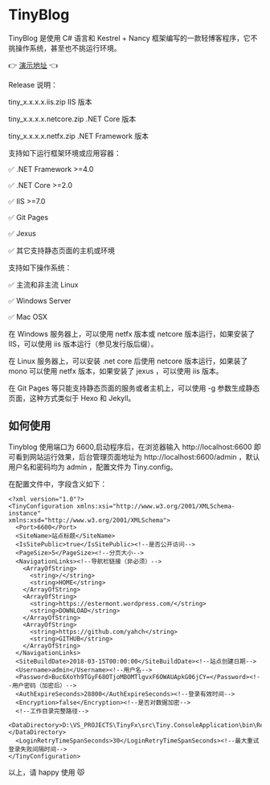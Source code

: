 # TinyBlog

TinyBlog 是使用 C# 语言和 Kestrel + Nancy 框架编写的一款轻博客程序，它不挑操作系统，甚至也不挑运行环境。

👉 [演示地址](http://euch.gotoip1.com/) 👈

Release 说明：

tiny_x.x.x.x.iis.zip IIS 版本

tiny_x.x.x.x.netcore.zip  .NET Core 版本

tiny_x.x.x.x.netfx.zip  .NET Framework 版本

支持如下运行框架环境或应用容器：

✅ .NET Framework >=4.0

✅ .NET Core >=2.0

✅ IIS >=7.0

✅ Git Pages

✅ Jexus

✅ 其它支持静态页面的主机或环境


支持如下操作系统：

✅ 主流和非主流 Linux

✅ Windows Server

✅ Mac OSX

在 Windows 服务器上，可以使用 netfx 版本或 netcore 版本运行，如果安装了 IIS，可以使用 iis 版本运行（参见发行版后缀）。

在 Linux 服务器上，可以安装 .net core 后使用 netcore 版本运行，如果装了 mono 可以使用 netfx 版本，如果安装了 jexus ，可以使用 iis 版本。

在 Git Pages 等只能支持静态页面的服务或者主机上，可以使用 -g 参数生成静态页面，这种方式类似于 Hexo 和 Jekyll。

## 如何使用

Tinyblog 使用端口为 6600,启动程序后，在浏览器输入 http://localhost:6600 即可看到网站运行效果，后台管理页面地址为 http://localhost:6600/admin ，默认用户名和密码均为 admin ，配置文件为 Tiny.config。

在配置文件中，字段含义如下：

```
<?xml version="1.0"?>
<TinyConfiguration xmlns:xsi="http://www.w3.org/2001/XMLSchema-instance" 
xmlns:xsd="http://www.w3.org/2001/XMLSchema">
  <Port>6600</Port>
  <SiteName>站点标题</SiteName>
  <IsSitePublic>true</IsSitePublic><!--是否公开访问-->
  <PageSize>5</PageSize><!--分页大小-->
  <NavigationLinks><!--导航栏链接（非必须）-->
    <ArrayOfString>
      <string>/</string>
      <string>HOME</string>
    </ArrayOfString>
    <ArrayOfString>
      <string>https://estermont.wordpress.com/</string>
      <string>DOWNLOAD</string>
    </ArrayOfString>
    <ArrayOfString>
      <string>https://github.com/yahch</string>
      <string>GITHUB</string>
    </ArrayOfString>
  </NavigationLinks>
  <SiteBuildDate>2018-03-15T00:00:00</SiteBuildDate><!--站点创建日期-->
  <Username>admin</Username><!--用户名-->
  <Password>Buc6XoYh9TGyF68OTjoMBOMTlgvxF6OWAUApkG06jCY=</Password><!--用户密码（加密后）-->
  <AuthExpireSeconds>28800</AuthExpireSeconds><!--登录有效时间-->
  <Encryption>false</Encryption><!--是否对数据加密-->
  <!--工作目录完整路径-->
  <DataDirectory>D:\VS_PROJECTS\TinyFx\src\Tiny.ConsoleApplication\bin\Release\</DataDirectory>
  <LoginRetryTimeSpanSeconds>30</LoginRetryTimeSpanSeconds><!--最大重试登录失败间隔时间-->
</TinyConfiguration>
```

以上，请 happy 使用 😾
